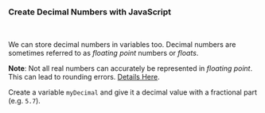 ### **Create Decimal Numbers with JavaScript**

<br>

We can store decimal numbers in variables too. Decimal numbers are sometimes referred to as _floating point_ numbers or _floats_.

**Note**: Not all real numbers can accurately be represented in _floating point_. This can lead to rounding errors. [Details Here](https://en.wikipedia.org/wiki/Floating-point_arithmetic#Accuracy_problems).

Create a variable `myDecimal` and give it a decimal value with a fractional part (e.g. `5.7`).
